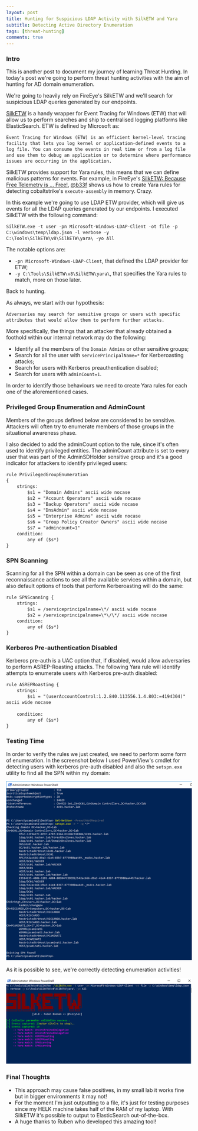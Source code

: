 ```yaml
---
layout: post
title: Hunting for Suspicious LDAP Activity with SilkETW and Yara
subtitle: Detecting Active Directory Enumeration
tags: [threat-hunting]
comments: true
---
```


### Intro
This is another post to document my journey of learning Threat Hunting. In today's post we're going to perform threat hunting activities with the aim of hunting for AD domain enumeration.

We're going to heavily rely on FireEye's SilkETW and we'll search for suspicious LDAP queries generated by our endpoints.

[SilkETW](https://github.com/fireeye/SilkETW) is a handy wrapper for Event Tracing for Windows (ETW) that will allow us to perform searches and ship to centralised logging platforms like ElasticSearch. ETW is defined by Microsoft as:
```
Event Tracing for Windows (ETW) is an efficient kernel-level tracing facility that lets you log kernel or application-defined events to a log file. You can consume the events in real time or from a log file and use them to debug an application or to determine where performance issues are occurring in the application.
```
SilkETW provides support for Yara rules, this means that we can define malicious patterns for events. For example, in FireEye's [SilkETW: Because Free Telemetry is … Free!](https://www.fireeye.com/blog/threat-research/2019/03/silketw-because-free-telemetry-is-free.html), [@b33f](https://twitter.com/fuzzysec?lang=en) shows us how to create Yara rules for detecting cobaltstrike's `execute-assembly` in memory. Crazy.

In this example we're going to use LDAP ETW provider, which will give us events for all the LDAP queries generated by our endpoints. I executed SilkETW with the following command:

```
SilkETW.exe -t user -pn Microsoft-Windows-LDAP-Client -ot file -p C:\windows\temp\ldap.json -l verbose -y C:\Tools\SilkETW\v8\SilkETW\yara\ -yo All
```

The notable options are:

* `-pn Microsoft-Windows-LDAP-Client`, that defined the LDAP provider for ETW;
* `-y C:\Tools\SilkETW\v8\SilkETW\yara\`, that specifies the Yara rules to match, more on those later.

Back to hunting.

As always, we start with our hypothesis:

```
Adversaries may search for sensitive groups or users with specific attributes that would allow them to perform further attacks.
```

More specifically, the things that an attacker that already obtained a foothold within our internal network may do the following:

- Identify all the members of the `Domain Admins` or other sensitive groups;
- Search for all the user with `servicePrincipalName=*` for Kerberoasting attacks;
- Search for users with Kerberos preauthentication disabled;
- Search for users with `adminCount=1`.

In order to identify those behaviours we need to create Yara rules for each one of the aforementioned cases.

### Privileged Group Enumeration and AdminCount
Members of the groups defined below are considered to be sensitive. Attackers will often try to enumerate members of those groups in the situational awareness phase.

I also decided to add the adminCount option to the rule, since it's often used to identify privileged entities. The adminCount attribute is set to every user that was part of the AdminSDHolder sensitive group and it's a good indicator for attackers to identify privileged users:

```
rule PrivilegedGroupEnumeration
{
	strings:
		$s1 = "Domain Admins" ascii wide nocase
		$s2 = "Account Operators" ascii wide nocase
		$s3 = "Backup Operators" ascii wide nocase
		$s4 = "DnsAdmin" ascii wide nocase
		$s5 = "Enterprise Admins" ascii wide nocase
		$s6 = "Group Policy Creator Owners" ascii wide nocase
		$s7 = "admincount=1"
	condition:
		any of ($s*)
}
```

### SPN Scanning

Scanning for all the SPN within a domain can be seen as one of the first reconnaissance actions to see all the available services within a domain, but also default options of tools that perform Kerberoasting will do the same:

```
rule SPNScanning {
	strings:
		$s1 = /serviceprincipalname=\*/ ascii wide nocase
		$s2 = /serviceprincipalname=\*\/\*/ ascii wide nocase
	condition:
		any of ($s*)
}
```

### Kerberos Pre-authentication Disabled
Kerberos pre-auth is a UAC option that, if disabled, would allow adversaries to perform ASREP-Roasting attacks. The following Yara rule will identify attempts to enumerate users with Kerberos pre-auth disabled:

```
rule ASREPRoasting {
	strings:
		$s1 = "(userAccountControl:1.2.840.113556.1.4.803:=4194304)" ascii wide nocase

	condition:
		any of ($s*)
}
```

### Testing Time

In order to verify the rules we just created, we need to perform some form of enumeration. In the screenshot below I used PowerView's cmdlet for detecting users with kerberos pre-auth disabled and also the `setspn.exe` utility to find all the SPN within my domain:

![](/assets/2019-10-19-hunting-for-domain-enumeration/bd7b34fc7a8f0d4253ac23b36568a8e7.png)


As it is possible to see, we're correctly detecting enumeration activities!

![](/assets/2019-10-19-hunting-for-domain-enumeration/b7957a1c49c9e242e2d09ce8df231797.png)

### Final Thoughts

* This approach may cause false positives, in my small lab it works fine but in bigger environments it may not!
* For the moment I'm just outputting to a file, it's just for testing purposes since my HELK machine takes half of the RAM of my laptop. With SilkETW it's possible to output to ElasticSearch out-of-the-box.
* A huge thanks to Ruben who developed this amazing tool!
